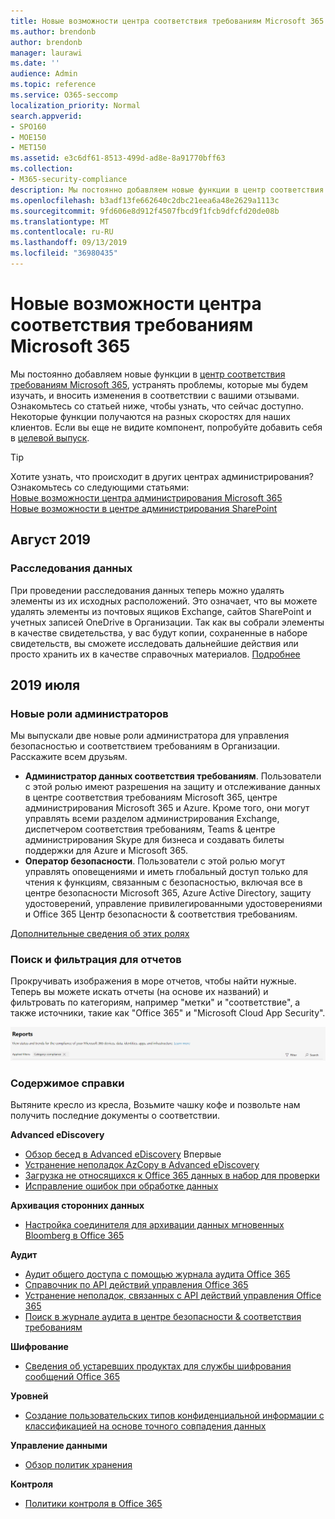 ```yaml
---
title: Новые возможности центра соответствия требованиям Microsoft 365
ms.author: brendonb
author: brendonb
manager: laurawi
ms.date: ''
audience: Admin
ms.topic: reference
ms.service: O365-seccomp
localization_priority: Normal
search.appverid:
- SPO160
- MOE150
- MET150
ms.assetid: e3c6df61-8513-499d-ad8e-8a91770bff63
ms.collection:
- M365-security-compliance
description: Мы постоянно добавляем новые функции в центр соответствия требованиям Microsoft 365, устранять проблемы, которые мы будем изучать, и вносить изменения в соответствии с вашими отзывами. Узнайте, что мы использовали до этого месяца.
ms.openlocfilehash: b3adf13fe662640c2dbc21eea6a48e2629a1113c
ms.sourcegitcommit: 9fd606e8d912f4507fbcd9f1fcb9dfcfd20de08b
ms.translationtype: MT
ms.contentlocale: ru-RU
ms.lasthandoff: 09/13/2019
ms.locfileid: "36980435"
---
```

# <a name="whats-new-in-the-microsoft-365-compliance-center"></a>Новые возможности центра соответствия требованиям Microsoft 365

Мы постоянно добавляем новые функции в [центр соответствия требованиям Microsoft 365](microsoft-365-compliance-center.md), устранять проблемы, которые мы будем изучать, и вносить изменения в соответствии с вашими отзывами. Ознакомьтесь со статьей ниже, чтобы узнать, что сейчас доступно. Некоторые функции получаются на разных скоростях для наших клиентов. Если вы еще не видите компонент, попробуйте добавить себя в [целевой выпуск](https://docs.microsoft.com/office365/admin/manage/release-options-in-office-365).

> [!TIP]
> Хотите узнать, что происходит в других центрах администрирования? Ознакомьтесь со следующими статьями:<br>[Новые возможности центра администрирования Microsoft 365](https://docs.microsoft.com/office365/admin/whats-new-in-preview?view=o365-worldwide)<br>[Новые возможности в центре администрирования SharePoint](https://docs.microsoft.com/sharepoint/what-s-new-in-admin-center)

## <a name="august-2019"></a>Август 2019

### <a name="data-investigations"></a>Расследования данных

При проведении расследования данных теперь можно удалять элементы из их исходных расположений. Это означает, что вы можете удалять элементы из почтовых ящиков Exchange, сайтов SharePoint и учетных записей OneDrive в Организации. Так как вы собрали элементы в качестве свидетельства, у вас будут копии, сохраненные в наборе свидетельств, вы сможете исследовать дальнейшие действия или просто хранить их в качестве справочных материалов. [Подробнее](datainvestigations/delete-items-from-original-locations.md)

## <a name="july-2019"></a>2019 июля

### <a name="new-admin-roles"></a>Новые роли администраторов

Мы выпускали две новые роли администратора для управления безопасностью и соответствием требованиям в Организации. Расскажите всем друзьям.

- **Администратор данных соответствия требованиям**. Пользователи с этой ролью имеют разрешения на защиту и отслеживание данных в центре соответствия требованиям Microsoft 365, центре администрирования Microsoft 365 и Azure. Кроме того, они могут управлять всеми разделом администрирования Exchange, диспетчером соответствия требованиям, Teams & центре администрирования Skype для бизнеса и создавать билеты поддержки для Azure и Microsoft 365.
- **Оператор безопасности**. Пользователи с этой ролью могут управлять оповещениями и иметь глобальный доступ только для чтения к функциям, связанным с безопасностью, включая все в центре безопасности Microsoft 365, Azure Active Directory, защиту удостоверений, управление привилегированными удостоверениями и Office 365 Центр безопасности & соответствия требованиям.

[Дополнительные сведения об этих ролях](https://docs.microsoft.com/office365/securitycompliance/permissions-microsoft-365-compliance-security)

### <a name="search-and-filtering-for-reports"></a>Поиск и фильтрация для отчетов

Прокручивать изображения в море отчетов, чтобы найти нужные. Теперь вы можете искать отчеты (на основе их названий) и фильтровать по категориям, например "метки" и "соответствие", а также источники, такие как "Office 365" и "Microsoft Cloud App Security".

![Снимок экрана кнопок поиска и фильтров для отчетов с примененным фильтром](media/mcc_report_filtering.png)

### <a name="help-content"></a>Содержимое справки

Вытяните кресло из кресла, Возьмите чашку кофе и позвольте нам получить последние документы о соответствии.

**Advanced eDiscovery**
- [Обзор бесед в Advanced eDiscovery](compliance20/conversation-review-sets.md) Впервые
- [Устранение неполадок AzCopy в Advanced eDiscovery](compliance20/troubleshooting-azcopy.md)
- [Загрузка не относящихся к Office 365 данных в набор для проверки](compliance20/load-non-office365-data.md)
- [Исправление ошибок при обработке данных](compliance20/error-remediation.md)

**Архивация сторонних данных**
- [Настройка соединителя для архивации данных мгновенных Bloomberg в Office 365](archive-instant-bloomberg-data.md)

**Аудит**
- [Аудит общего доступа с помощью журнала аудита Office 365](use-sharing-auditing.md)
- [Справочник по API действий управления Office 365](https://docs.microsoft.com/office/office-365-management-api/office-365-management-activity-api-reference)
- [Устранение неполадок, связанных с API действий управления Office 365](https://docs.microsoft.com/office/office-365-management-api/troubleshooting-the-office-365-management-activity-api)
- [Поиск в журнале аудита в центре безопасности & соответствия требованиям](search-the-audit-log-in-security-and-compliance.md)

**Шифрование**
- [Сведения об устаревших продуктах для службы шифрования сообщений Office 365](legacy-information-for-message-encryption.md)

**Уровней**
- [Создание пользовательских типов конфиденциальной информации с классификацией на основе точного совпадения данных](create-custom-sensitive-information-types-with-exact-data-match-based-classification.md)

**Управление данными**
- [Обзор политик хранения](retention-policies.md)

**Контроля**
- [Политики контроля в Office 365](supervision-policies.md)